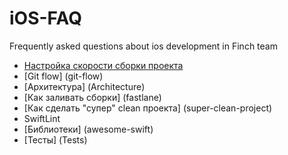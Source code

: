 # iOS-FAQ
Frequently asked questions about ios development in Finch team

- [Настройка скорости сборки проекта](CompileTime.md)
- [Git flow] (git-flow)  
- [Архитектура] (Architecture)
- [Как заливать сборки] (fastlane)
- [Как сделать "супер" clean проекта] (super-clean-project)
- SwiftLint
- [Библиотеки] (awesome-swift)
- [Тесты] (Tests)
